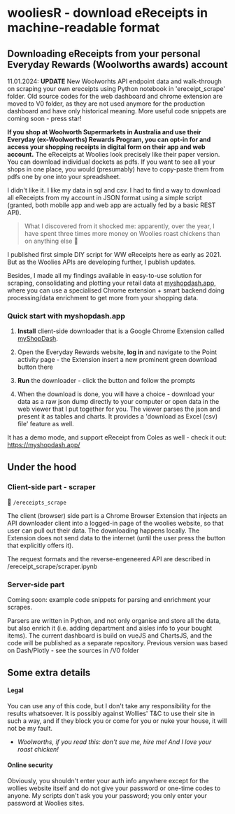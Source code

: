 # wooliesR - download eReceipts in machine-readable format
## Downloading eReceipts from your personal Everyday Rewards (Woolworths awards) account

11.01.2024: **UPDATE** New Woolworhts API endpoint data and walk-through on scraping your own ereceipts using Python notebook in 'ereceipt_scrape' folder. Old source codes for the web dashboard and chrome extension are moved to V0 folder, as they are not used anymore for the production dashboard and have only historical meaning. More useful code snippets are coming soon - press star!

**If you shop at Woolworth Supermarkets in Australia and use their Everyday (ex-Woolworths) Rewards Program, you can opt-in for and access your shopping receipts in digital form on their app and web account.** The eReceipts at Woolies look precisely like their paper version. You can download individual dockets as pdfs. If you want to see all your shops in one place, you would (presumably) have to copy-paste them from pdfs one by one into your spreadsheet.

I didn't like it. I like my data in sql and csv. I had to find a way to download all eReceipts from my account in JSON format using a simple script (granted, both mobile app and web app are actually fed by a basic REST API).

  > What I discovered from it shocked me: apparently, over the year, I have spent three times more money on Woolies roast chickens than on anything else :facepalm:

I published first simple DIY script for WW eReceipts here as early as 2021. But as the Woolies APIs are developing further, I publish updates.

Besides, I made all my findings available in easy-to-use solution for scraping, consolidating and plotting your retail data at [myshopdash.app](https://myshopdash.app), where you can use a specialised Chrome extension + smart backend doing processing/data enrichment to get more from your shopping data. 

### Quick start with myshopdash.app
1. **Install** client-side downloader that is a Google Chrome Extension called [myShopDash](https://chrome.google.com/webstore/detail/myshopdata-for-everyday-r/kjnoihdmllddkmfhikjlkbfcdcmghhji).

2. Open the Everyday Rewards website, **log in** and navigate to the Point activity page - the Extension insert a new prominent green download button there
3. **Run** the downloader - click the button and follow the prompts
4. When the download is done, you will have a choice - download your data as a raw json dump directly to your computer or open data in the web viewer that I put together for you. The viewer parses the json and present it as tables and charts. It provides a 'download as Excel (csv) file' feature as well.

It has a demo mode, and support eReceipt from Coles as well - check it out: https://myshopdash.app/


## Under the hood
### Client-side part - scraper
📁 `/ereceipts_scrape`

The client (browser) side part is a Chrome Browser Extension that injects
an API downloader client into a logged-in page of the woolies website, so that
user can pull out their data. The downloading happens locally. The Extension does not
send data to the internet (until the user press the button that explicitly
offers it). 

The request formats and the reverse-engeneered API are described in /ereceipt_scrape/scraper.ipynb 

### Server-side part
Coming soon: example code snippets for parsing and enrichment your scrapes.

Parsers are written in Python, and not only organise and store all the data, but also enrich it (i.e. adding department and aisles info to your bought items).
The current dashboard is build on vueJS and ChartsJS, and the code will be published as a separate repository. Previous version was based on Dash/Plotly - see the sources in /V0 folder

## Some extra details
#### Legal
You can use any of this code, but I don't take any responsibility for the results whatsoever. It is possibly against Wollies' T&C to use their site in such a way, and if they block you or come for you or nuke your house, it will not be my fault.
   * _Woolworths, if you read this: don't sue me, hire me! And I love your roast chicken!_

#### Online security
Obviously, you shouldn't enter your auth info anywhere except for the wollies website itself and do not give your password or one-time codes to anyone. My scripts don't ask you your password; you only enter your password at Woolies sites.

